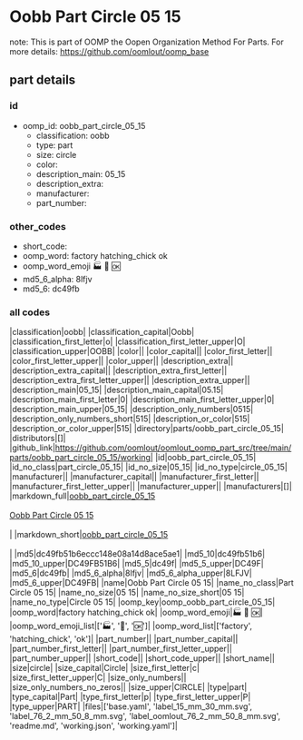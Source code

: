 # Oobb Part Circle 05 15  

note: This is part of OOMP the Oopen Organization Method For Parts. For more details: https://github.com/oomlout/oomp_base

##  part details





### id
* oomp_id: oobb_part_circle_05_15
  * classification: oobb
  * type: part
  * size: circle
  * color: 
  * description_main: 05_15
  * description_extra: 
  * manufacturer: 
  * part_number: 

### other_codes
* short_code: 
* oomp_word: factory hatching_chick ok
* oomp_word_emoji :factory: :hatching_chick: :ok:
* md5_6_alpha: 8lfjv
* md5_6: dc49fb

### all codes 
|classification|oobb|
|classification_capital|Oobb|
|classification_first_letter|o|
|classification_first_letter_upper|O|
|classification_upper|OOBB|
|color||
|color_capital||
|color_first_letter||
|color_first_letter_upper||
|color_upper||
|description_extra||
|description_extra_capital||
|description_extra_first_letter||
|description_extra_first_letter_upper||
|description_extra_upper||
|description_main|05_15|
|description_main_capital|05.15|
|description_main_first_letter|0|
|description_main_first_letter_upper|0|
|description_main_upper|05_15|
|description_only_numbers|0515|
|description_only_numbers_short|515|
|description_or_color|515|
|description_or_color_upper|515|
|directory|parts/oobb_part_circle_05_15|
|distributors|[]|
|github_link|https://github.com/oomlout/oomlout_oomp_part_src/tree/main/parts/oobb_part_circle_05_15/working|
|id|oobb_part_circle_05_15|
|id_no_class|part_circle_05_15|
|id_no_size|05_15|
|id_no_type|circle_05_15|
|manufacturer||
|manufacturer_capital||
|manufacturer_first_letter||
|manufacturer_first_letter_upper||
|manufacturer_upper||
|manufacturers|[]|
|markdown_full|[oobb_part_circle_05_15](https://github.com/oomlout/oomlout_oomp_part_src/tree/main/parts/oobb_part_circle_05_15/working)<br>[](https://github.com/oomlout/oomlout_oomp_part_src/tree/main/parts/oobb_part_circle_05_15/working)<br>[Oobb Part Circle 05 15](https://github.com/oomlout/oomlout_oomp_part_src/tree/main/parts/oobb_part_circle_05_15/working)<br><br>|
|markdown_short|[oobb_part_circle_05_15](https://github.com/oomlout/oomlout_oomp_part_src/tree/main/parts/oobb_part_circle_05_15/working)<br><br>|
|md5|dc49fb51b6eccc148e08a14d8ace5ae1|
|md5_10|dc49fb51b6|
|md5_10_upper|DC49FB51B6|
|md5_5|dc49f|
|md5_5_upper|DC49F|
|md5_6|dc49fb|
|md5_6_alpha|8lfjv|
|md5_6_alpha_upper|8LFJV|
|md5_6_upper|DC49FB|
|name|Oobb Part Circle 05 15|
|name_no_class|Part Circle 05 15|
|name_no_size|05 15|
|name_no_size_short|05 15|
|name_no_type|Circle 05 15|
|oomp_key|oomp_oobb_part_circle_05_15|
|oomp_word|factory hatching_chick ok|
|oomp_word_emoji|:factory: :hatching_chick: :ok:|
|oomp_word_emoji_list|[':factory:', ':hatching_chick:', ':ok:']|
|oomp_word_list|['factory', 'hatching_chick', 'ok']|
|part_number||
|part_number_capital||
|part_number_first_letter||
|part_number_first_letter_upper||
|part_number_upper||
|short_code||
|short_code_upper||
|short_name||
|size|circle|
|size_capital|Circle|
|size_first_letter|c|
|size_first_letter_upper|C|
|size_only_numbers||
|size_only_numbers_no_zeros||
|size_upper|CIRCLE|
|type|part|
|type_capital|Part|
|type_first_letter|p|
|type_first_letter_upper|P|
|type_upper|PART|
|files|['base.yaml', 'label_15_mm_30_mm.svg', 'label_76_2_mm_50_8_mm.svg', 'label_oomlout_76_2_mm_50_8_mm.svg', 'readme.md', 'working.json', 'working.yaml']|
